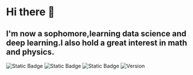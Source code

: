 # Hi there 👋
## I'm now a sophomore,learning data science and deep learning.I also hold a great interest in math and physics.
![Static Badge](https://img.shields.io/badge/:badgeContent)
![Static Badge](https://img.shields.io/badge/:Neural%20Network)
![Static Badge](https://img.shields.io/badge/:C)
![Version](https://img.shields.io/badge/Version-1.0.0-blue)
<!--
**xiaoming0708/xiaoming0708** is a ✨ _special_ ✨ repository because its `README.md` (this file) appears on your GitHub profile.

Here are some ideas to get you started:

- 🔭 I’m currently working on ...
- 🌱 I’m currently learning ...
- 👯 I’m looking to collaborate on ...
- 🤔 I’m looking for help with ...
- 💬 Ask me about ...
- 📫 How to reach me: ...
- 😄 Pronouns: ...
- ⚡ Fun fact: ...
-->
